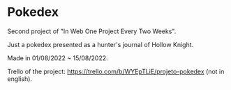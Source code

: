 # Pokedex

Second project of "In Web One Project Every Two Weeks".

Just a pokedex presented as a hunter's journal of Hollow Knight.

Made in 01/08/2022 ~ 15/08/2022.

Trello of the project: https://trello.com/b/WYEpTLiE/projeto-pokedex (not in english).
